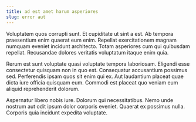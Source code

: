 ```yaml
---
title: ad est amet harum asperiores
slug: error aut
---
```


Voluptatem quos corrupti sunt. Et cupiditate ut sint a est. Ab tempora praesentium enim quaerat eum enim. Repellat exercitationem magnam numquam eveniet incidunt architecto. Totam asperiores cum qui quibusdam repellat. Recusandae dolores veritatis voluptatum itaque enim quia.

Rerum est sunt voluptate quasi voluptate tempora laboriosam. Eligendi esse consectetur quisquam non in quo est. Consequatur accusantium possimus sed. Perferendis ipsam quos sit enim qui ex. Aut laudantium placeat quae dicta iure officia quisquam eum. Commodi est placeat quo veniam eum aliquid reprehenderit dolorum.

Aspernatur libero nobis iure. Dolorum qui necessitatibus. Nemo unde nostrum aut odit ipsum dolor corporis eveniet. Quaerat ex possimus nulla. Corporis quia incidunt expedita voluptate.
